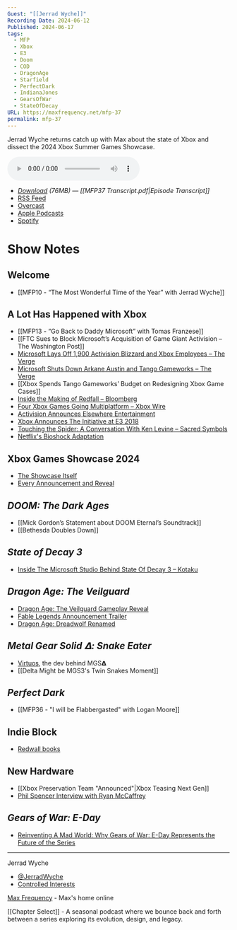 ```yaml
---
Guest: "[[Jerrad Wyche]]"
Recording Date: 2024-06-12
Published: 2024-06-17
tags:
  - MFP
  - Xbox
  - E3
  - Doom
  - COD
  - DragonAge
  - Starfield
  - PerfectDark
  - IndianaJones
  - GearsOfWar
  - StateOfDecay
URL: https://maxfrequency.net/mfp-37
permalink: mfp-37
---
```

Jerrad Wyche returns catch up with Max about the state of Xbox and dissect the 2024 Xbox Summer Games Showcase.

<audio controls>
  <source src="https://traffic.libsyn.com/maxfrequency/MFP37_Final_fix.mp3">
</audio>

- *[Download](https://traffic.libsyn.com/maxfrequency/MFP37_Final_fix.mp3) (76MB)  — [[MFP37 Transcript.pdf|Episode Transcript]]*
- [RSS Feed](https://maxfrequency.libsyn.com/rss)
- [Overcast](https://overcast.fm/itunes1557043396)
- [Apple Podcasts](https://podcasts.apple.com/us/podcast/the-max-frequency-podcast/id1557043396)
- [Spotify](https://open.spotify.com/show/3W1LwBNmhZ6s5QmQViWXKn)
# Show Notes
## Welcome

- [[MFP10 - “The Most Wonderful Time of the Year” with Jerrad Wyche]]
## A Lot Has Happened with Xbox

- [[MFP13 - “Go Back to Daddy Microsoft” with Tomas Franzese]]
- [[FTC Sues to Block Microsoft’s Acquisition of Game Giant Activision – The Washington Post]]
- [Microsoft Lays Off 1,900 Activision Blizzard and Xbox Employees – The Verge](https://www.theverge.com/2024/1/25/24049050/microsoft-activision-blizzard-layoffs)
- [Microsoft Shuts Down Arkane Austin and Tango Gameworks – The Verge](https://www.theverge.com/24151047/xbox-shuts-down-arkane-austin-tango-gameworks-microsoft)
- [[Xbox Spends Tango Gameworks’ Budget on Redesigning Xbox Game Cases]]
- [Inside the Making of Redfall – Bloomberg](https://www.bloomberg.com/news/articles/2023-06-01/arcane-s-redfall-misfire-for-xbox-panned-after-7-5-billion-microsoft-deal)
- [Four Xbox Games Going Multiplatform – Xbox Wire](https://news.xbox.com/en-us/2024/02/21/new-platforms-new-players-xbox-games-switch-playstation/)
- [Activision Announces Elsewhere Entertainment](https://blog.activision.com/activision/2024/activision-announces-new-studio-elsewhere-entertainment-all-new-franchise-development)
- [Xbox Announces The Initiative at E3 2018](https://www.youtube.com/live/E6GAxUVs37c?t=2297)
- [Touching the Spider: A Conversation With Ken Levine – Sacred Symbols](https://youtube.com/watch?v=2Q70Z1VsSvg)
- [Netflix's Bioshock Adaptation](https://www.whattowatch.com/watching-guides/bioshock-everything-we-know-about-the-netflix-adaptation)
## Xbox Games Showcase 2024

- [The Showcase Itself](https://www.youtube.com/live/ZZ6gafqCjsY)
- [Every Announcement and Reveal](https://news.xbox.com/en-us/2024/06/09/xbox-games-showcase-2024-recap-everything-announced/)
## *DOOM: The Dark Ages*

- [[Mick Gordon’s Statement about DOOM Eternal’s Soundtrack]]
- [[Bethesda Doubles Down]]
## *State of Decay 3*

- [Inside The Microsoft Studio Behind State Of Decay 3 – Kotaku](https://kotaku.com/state-of-decay-3-xbox-series-x-s-sexism-microsoft-undea-1848728682)
## *Dragon Age: The Veilguard*

- [Dragon Age: The Veilguard Gameplay Reveal](https://youtube.com/watch?v=CTNwHShylIg)
- [Fable Legends Announcement Trailer](https://youtube.com/watch?v=H6VsmYKDuKg)
- [Dragon Age: Dreadwolf Renamed](https://www.ign.com/articles/dragon-age-dreadwolf-dragon-age-the-veilguard-gameplay)
## *Metal Gear Solid 𝝙: Snake Eater*

- [Virtuos](https://en.wikipedia.org/wiki/Virtuos), the dev behind MGS𝝙
- [[Delta Might be MGS3's Twin Snakes Moment]]
## *Perfect Dark*

- [[MFP36 - "I will be Flabbergasted" with Logan Moore]]
## Indie Block

- [Redwall books](https://en.wikipedia.org/wiki/Redwall)
## New Hardware

- [[Xbox Preservation Team "Announced"|Xbox Teasing Next Gen]]
- [Phil Spencer Interview with Ryan McCaffrey](https://youtube.com/watch?v=IIpMhthwnto)
## *Gears of War: E-Day*

- [Reinventing A Mad World: Why Gears of War: E-Day Represents the Future of the Series](https://news.xbox.com/en-us/2024/06/09/gears-of-war-e-day-interview-details-xbox-games-showcase-2024/)

---

Jerrad Wyche
- [@JerradWyche](https://twitter.com/jerradwyche)
- [Controlled Interests](http://www.controlledinterests.com)

[Max Frequency](https://www.maxfrequency.net/) - Max's home online 

[[Chapter Select]] - A seasonal podcast where we bounce back and forth between a series exploring its evolution, design, and legacy.